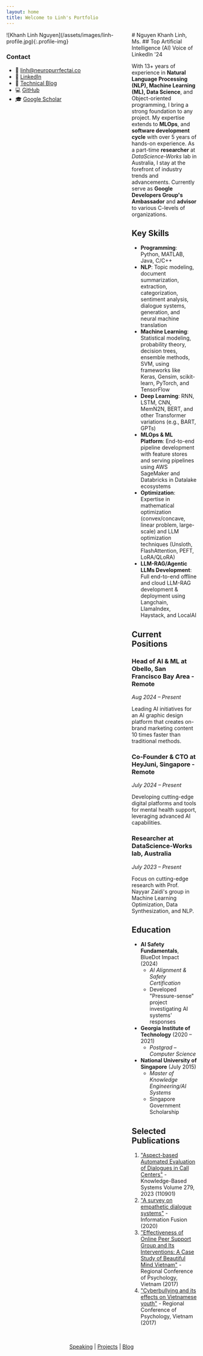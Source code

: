 ```yaml
---
layout: home
title: Welcome to Linh's Portfolio
---
```


<div markdown="1" style="display: flex; gap: 2rem;">

<div markdown="1" style="flex: 0 0 300px;">
![Khanh Linh Nguyen](/assets/images/linh-profile.jpg){:.profile-img}

### Contact
- 📧 [linh@neuropurrfectai.co](mailto:linh@neuropurrfectai.co)
- 🔗 [LinkedIn](https://linkedin.com/in/linhnguyenkhanh)
- 📝 [Technical Blog](https://neuropurrfectai.substack.com)
- 💻 [GitHub](https://github.com/linhkid)
- 🎓 [Google Scholar](https://t.ly/71Qvo)
</div>

<div markdown="1" style="flex: 1;">
# Nguyen Khanh Linh, Ms.
## Top Artificial Intelligence (AI) Voice of LinkedIn '24

With 13+ years of experience in **Natural Language Processing (NLP), Machine Learning (ML), Data Science**, and Object-oriented programming, I bring a strong foundation to any project. My expertise extends to **MLOps**, and **software development cycle** with over 5 years of hands-on experience. As a part-time **researcher** at *DataScience-Works* lab in Australia, I stay at the forefront of industry trends and advancements. Currently serve as **Google Developers Group's Ambassador** and **advisor** to various C-levels of organizations.

## Key Skills
- **Programming**: Python, MATLAB, Java, C/C++
- **NLP**: Topic modeling, document summarization, extraction, categorization, sentiment analysis, dialogue systems, generation, and neural machine translation
- **Machine Learning**: Statistical modeling, probability theory, decision trees, ensemble methods, SVM, using frameworks like Keras, Gensim, scikit-learn, PyTorch, and TensorFlow
- **Deep Learning**: RNN, LSTM, CNN, MemN2N, BERT, and other Transformer variations (e.g., BART, GPTs)
- **MLOps & ML Platform**: End-to-end pipeline development with feature stores and serving pipelines using AWS SageMaker and Databricks in Datalake ecosystems
- **Optimization**: Expertise in mathematical optimization (convex/concave, linear problem, large-scale) and LLM optimization techniques (Unsloth, FlashAttention, PEFT, LoRA/QLoRA)
- **LLM-RAG/Agentic LLMs Development**: Full end-to-end offline and cloud LLM-RAG development & deployment using Langchain, LlamaIndex, Haystack, and LocalAI

## Current Positions

### Head of AI & ML at Obello, San Francisco Bay Area - Remote
*Aug 2024 – Present*

Leading AI initiatives for an AI graphic design platform that creates on-brand marketing content 10 times faster than traditional methods.

### Co-Founder & CTO at HeyJuni, Singapore - Remote
*July 2024 – Present*

Developing cutting-edge digital platforms and tools for mental health support, leveraging advanced AI capabilities.

### Researcher at DataScience-Works lab, Australia
*July 2023 – Present*

Focus on cutting-edge research with Prof. Nayyar Zaidi's group in Machine Learning Optimization, Data Synthesization, and NLP.

## Education

- **AI Safety Fundamentals**, BlueDot Impact (2024)
  - *AI Alignment & Safety Certification*
  - Developed "Pressure-sense" project investigating AI systems' responses
- **Georgia Institute of Technology** (2020 – 2021)
  - *Postgrad – Computer Science*
- **National University of Singapore** (July 2015)
  - *Master of Knowledge Engineering/AI Systems*
  - Singapore Government Scholarship

## Selected Publications
1. ["Aspect-based Automated Evaluation of Dialogues in Call Centers"](https://www.sciencedirect.com/science/article/abs/pii/S0950705123006147) - Knowledge-Based Systems Volume 279, 2023 (110901)
2. ["A survey on empathetic dialogue systems"](https://www.sciencedirect.com/science/article/abs/pii/S1566253520303092) - Information Fusion (2020)
3. ["Effectiveness of Online Peer Support Group and Its Interventions: A Case Study of Beautiful Mind Vietnam"](assets/docs/peer-support-group.pdf) - Regional Conference of Psychology, Vietnam (2017)
4. ["Cyberbullying and its effects on Vietnamese youth"](assets/docs/cyberbullying-effects.pdf) - Regional Conference of Psychology, Vietnam (2017)
</div>

</div>

<div style="text-align: center; margin-top: 2rem;">

[Speaking](/speaking) | [Projects](/projects) | [Blog](/blog)

</div>

<style>
.profile-img {
    width: 100%;
    max-width: 250px;
    border-radius: 50%;
    margin-bottom: 1rem;
}
</style>

[//]: # (---)

[//]: # (layout: home)

[//]: # (title: Welcome)

[//]: # (---)

[//]: # ()
[//]: # (# Nguyen Khanh Linh, Ms.)

[//]: # (## Top Artificial Intelligence &#40;AI&#41; Voice of LinkedIn '24)

[//]: # ()
[//]: # (<img width="250px" height="200px" alt="Profile" src="https://github.com/Mo-Alsehli/Mo-Alsehli/assets/98949843/92f233e8-fd56-4521-bc8e-b48fe669209a" />)

[//]: # ()
[//]: # (With 13+ years of experience in **Natural Language Processing &#40;NLP&#41;, Machine Learning &#40;ML&#41;, Data Science**, and Object-oriented programming, I bring a strong foundation to any project. My expertise extends to **MLOps**, and **software development cycle** with over 5 years of hands-on experience. As a part-time **researcher** at *DataScience-Works* lab in Australia, I stay at the forefront of industry trends and advancements. Currently serve as **Google Developers Group's Ambassador** and **advisor** to various C-levels of organizations.)

[//]: # ()
[//]: # (## Key Skills)

[//]: # (- **Programming**: Python, MATLAB, Java, C/C++)

[//]: # (- **NLP**: Topic modeling, document summarization, extraction, categorization, sentiment analysis, dialogue systems, generation, and neural machine translation)

[//]: # (- **Machine Learning**: Statistical modeling, probability theory, decision trees, ensemble methods, SVM, using frameworks like Keras, Gensim, scikit-learn, PyTorch, and TensorFlow)

[//]: # (- **Deep Learning**: RNN, LSTM, CNN, MemN2N, BERT, and other Transformer variations &#40;e.g., BART, GPTs&#41;)

[//]: # (- **MLOps & ML Platform**: End-to-end pipeline development with feature stores and serving pipelines using AWS SageMaker and Databricks in Datalake ecosystems)

[//]: # (- **Optimization**: Expertise in mathematical optimization &#40;convex/concave, linear problem, large-scale&#41; and LLM optimization techniques &#40;Unsloth, FlashAttention, PEFT, LoRA/QLoRA&#41;)

[//]: # (- **LLM-RAG/Agentic LLMs Development**: Full end-to-end offline and cloud LLM-RAG development & deployment using Langchain, LlamaIndex, Haystack, and LocalAI)

[//]: # ()
[//]: # (## Current Positions)

[//]: # ()
[//]: # (### Head of AI & ML at Obello, San Francisco Bay Area - Remote)

[//]: # (*Aug 2024 – Present*)

[//]: # (Leading AI initiatives for an AI graphic design platform that creates on-brand marketing content 10 times faster than traditional methods.)

[//]: # ()
[//]: # (### Co-Founder & CTO at HeyJuni, Singapore - Remote)

[//]: # (*July 2024 – Present*)

[//]: # (Developing cutting-edge digital platforms and tools for mental health support, leveraging advanced AI capabilities.)

[//]: # ()
[//]: # (### Lead Research Engineer at DataScience-Works lab, Australia)

[//]: # (*July 2023 – Present*)

[//]: # (Focus on cutting-edge research & implementation with Prof. Nayyar Zaidi's group in Machine Learning Optimization, Data Synthesization, and NLP.)

[//]: # ()
[//]: # (## Education)

[//]: # ()
[//]: # (- **AI Safety Fundamentals**, BlueDot Impact &#40;2024&#41;)

[//]: # (  - *AI Alignment & Safety Certification*)

[//]: # (  - Developed "Pressure-sense" project investigating AI systems' responses under pressure)

[//]: # (- **Georgia Institute of Technology** &#40;2020 – 2021&#41;)

[//]: # (  - *Postgrad &#40;dropped out&#41; – Computer Science*)

[//]: # (- **National University of Singapore** &#40;July 2015&#41;)

[//]: # (  - *Master of Knowledge Engineering/AI Systems*)

[//]: # (  - Singapore Government Scholarship)

[//]: # ()
[//]: # (## Selected Publications)

[//]: # (1. ["Aspect-based Automated Evaluation of Dialogues in Call Centers"]&#40;https://www.sciencedirect.com/science/article/pii/S0950705123006512&#41; - Knowledge-Based Systems Volume 279, 2023 &#40;110901&#41;)

[//]: # (2. ["A survey on empathetic dialogue systems"]&#40;https://www.sciencedirect.com/science/article/abs/pii/S1566253520303092&#41; - Information Fusion &#40;2020&#41;)

[//]: # (3. ["Effectiveness of Online Peer Support Group and Its Interventions: A Case Study of Beautiful Mind Vietnam"]&#40;assets/docs/THE_EFFECTS_OF_SOCIAL_MEDIA_ON_YOUTH_DEV.pdf&#41; - Regional Conference of Psychology, Vietnam &#40;2017&#41;)

[//]: # (4. ["Cyberbullying and its effects on Vietnamese youth"]&#40;assets/docs/THE_EFFECTS_OF_SOCIAL_MEDIA_ON_YOUTH_DEV.pdf&#41; - Regional Conference of Psychology, Vietnam &#40;2017&#41;)

[//]: # ()
[//]: # (## Contact)

[//]: # (- 📧 [linh@neuropurrfectai.co]&#40;mailto:linh@neuropurrfectai.co&#41;)

[//]: # (- 🔗 [LinkedIn]&#40;https://linkedin.com/in/linhnguyenkhanh&#41;)

[//]: # (- 📝 [Technical Blog]&#40;https://neuropurrfectai.substack.com&#41;)

[//]: # (- 💻 [GitHub]&#40;https://github.com/linhkid&#41;)

[//]: # (- 🎓 [Google Scholar]&#40;https://t.ly/71Qvo&#41;)

[//]: # ()
[//]: # ([Speaking]&#40;/speaking&#41; | [Projects]&#40;/projects&#41; | [Blog]&#40;/blog&#41;)

[//]: # ()
[//]: # (-------------------)

